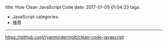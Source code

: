 title: How Clean JavaScript Code
date: 2017-01-05 01:04:33
tags:
- JavaScript
categories:
- 推荐
---

https://github.com/ryanmcdermott/clean-code-javascript


